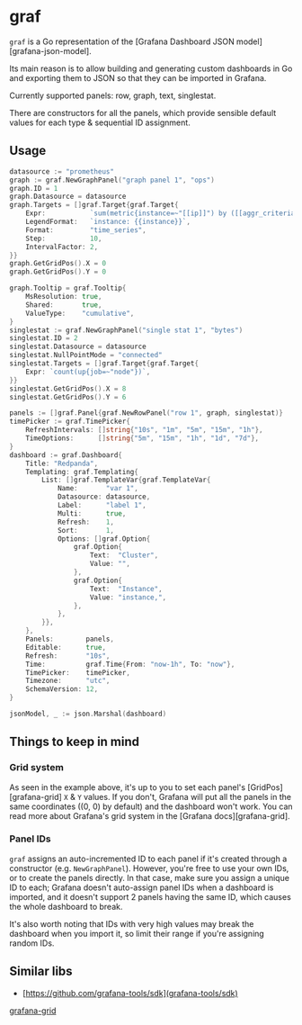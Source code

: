 # graf

`graf` is a Go representation of the
[Grafana Dashboard JSON model][grafana-json-model].

Its main reason is to allow building and generating custom dashboards in Go and
exporting them to JSON so that they can be imported in Grafana.

Currently supported panels: row, graph, text, singlestat.

There are constructors for all the panels, which provide sensible default values
for each type & sequential ID assignment.

## Usage

```go
datasource := "prometheus"
graph := graf.NewGraphPanel("graph panel 1", "ops")
graph.ID = 1
graph.Datasource = datasource
graph.Targets = []graf.Target{graf.Target{
   	Expr:           `sum(metric{instance=~"[[ip]]") by ([[aggr_criteria]])`,
   	LegendFormat:   `instance: {{instance}}`,
   	Format:         "time_series",
   	Step:           10,
   	IntervalFactor: 2,
}}
graph.GetGridPos().X = 0
graph.GetGridPos().Y = 0

graph.Tooltip = graf.Tooltip{
   	MsResolution: true,
	Shared:       true,
	ValueType:    "cumulative",
}
singlestat := graf.NewGraphPanel("single stat 1", "bytes")
singlestat.ID = 2
singlestat.Datasource = datasource
singlestat.NullPointMode = "connected"
singlestat.Targets = []graf.Target{graf.Target{
   	Expr: `count(up{job=~"node"})`,
}}
singlestat.GetGridPos().X = 8
singlestat.GetGridPos().Y = 6

panels := []graf.Panel{graf.NewRowPanel("row 1", graph, singlestat)}
timePicker := graf.TimePicker{
   	RefreshIntervals: []string{"10s", "1m", "5m", "15m", "1h"},
   	TimeOptions:      []string{"5m", "15m", "1h", "1d", "7d"},
}
dashboard := graf.Dashboard{
   	Title: "Redpanda",
	Templating: graf.Templating{
	   	List: []graf.TemplateVar{graf.TemplateVar{
		   	Name:       "var 1",
		   	Datasource: datasource,
		   	Label:      "label 1",
		   	Multi:      true,
		   	Refresh:    1,
		   	Sort:       1,
		   	Options: []graf.Option{
		   		graf.Option{
		   			Text:  "Cluster",
		   			Value: "",
		   		},
		   		graf.Option{
		   			Text:  "Instance",
		   			Value: "instance,",
		   		},
		   	},
	   	}},
   	},
	Panels:        panels,
	Editable:      true,
	Refresh:       "10s",
	Time:          graf.Time{From: "now-1h", To: "now"},
	TimePicker:    timePicker,
	Timezone:      "utc",
	SchemaVersion: 12,
}

jsonModel, _ := json.Marshal(dashboard)
```

## Things to keep in mind

### Grid system

As seen in the example above, it's up to you to set each panel's
[GridPos][grafana-grid] `X` & `Y` values. If you don't, Grafana will put all the
panels in the same coordinates ((0, 0) by default) and the dashboard won't work.
You can read more about Grafana's grid system in the
[Grafana docs][grafana-grid].

### Panel IDs

`graf` assigns an auto-incremented ID to each panel if it's created through a
constructor (e.g. `NewGraphPanel`). However, you're free to use your own IDs,
or to create the panels directly. In that case, make sure you assign a unique ID
to each; Grafana doesn't auto-assign panel IDs when a dashboard is imported, and
it doesn't support 2 panels having the same ID, which causes the whole dashboard
to break.

It's also worth noting that IDs with very high values may break the dashboard
when you import it, so limit their range if you're assigning random IDs.


## Similar libs
- [https://github.com/grafana-tools/sdk](grafana-tools/sdk)


[grafana-grid](https://grafana.com/docs/grafana/latest/reference/dashboard/#panel-size-and-position)
